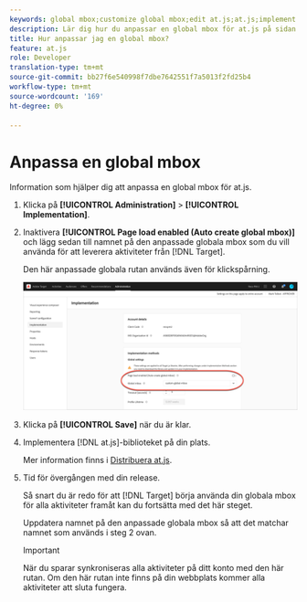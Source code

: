 ```yaml
---
keywords: global mbox;customize global mbox;edit at.js;at.js;implement at.js
description: Lär dig hur du anpassar en global mbox för at.js på sidan Administration-Implementation i Adobe Target.
title: Hur anpassar jag en global mbox?
feature: at.js
role: Developer
translation-type: tm+mt
source-git-commit: bb27f6e540998f7dbe7642551f7a5013f2fd25b4
workflow-type: tm+mt
source-wordcount: '169'
ht-degree: 0%

---
```



# Anpassa en global mbox

Information som hjälper dig att anpassa en global mbox för at.js.

1. Klicka på **[!UICONTROL Administration]** > **[!UICONTROL Implementation]**.

1. Inaktivera **[!UICONTROL Page load enabled (Auto create global mbox)]** och lägg sedan till namnet på den anpassade globala mbox som du vill använda för att leverera aktiviteter från [!DNL Target].

   Den här anpassade globala rutan används även för klickspårning.

   ![custom-global-mbox](/help/c-implementing-target/c-implementing-target-for-client-side-web/t-mbox-download/c-understanding-global-mbox/assets/custom-global-mbox.png)

1. Klicka på **[!UICONTROL Save]** när du är klar.

1. Implementera [!DNL at.js]-biblioteket på din plats.

   Mer information finns i [Distribuera at.js](/help/c-implementing-target/c-implementing-target-for-client-side-web/how-to-deployatjs/how-to-deployatjs.md).

1. Tid för övergången med din release.

   Så snart du är redo för att [!DNL Target] börja använda din globala mbox för alla aktiviteter framåt kan du fortsätta med det här steget.

   Uppdatera namnet på den anpassade globala mbox så att det matchar namnet som används i steg 2 ovan.

   >[!IMPORTANT]
   >
   >När du sparar synkroniseras alla aktiviteter på ditt konto med den här rutan. Om den här rutan inte finns på din webbplats kommer alla aktiviteter att sluta fungera.

